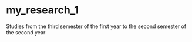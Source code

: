 # my_research_1
Studies from the third semester of the first year to the second semester of the second year

